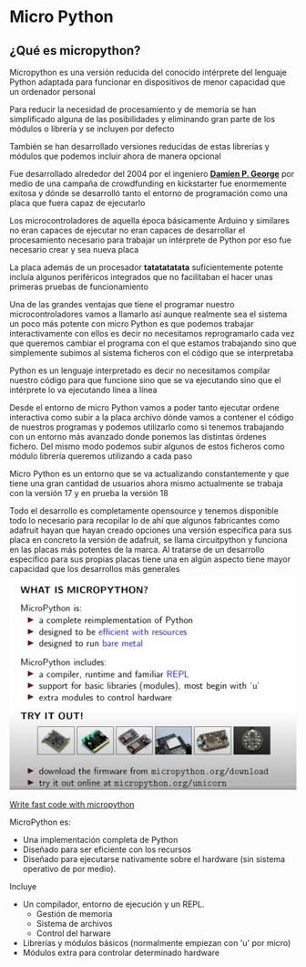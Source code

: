 # Micro Python


## ¿Qué es micropython?

Micropython es una versión reducida del conocido intérprete del lenguaje Python adaptada para funcionar en dispositivos de menor capacidad que un ordenador personal

Para reducir la necesidad de procesamiento y de memoria se han simplificado alguna de las posibilidades y eliminando gran parte de los módulos o librería y se incluyen por defecto

También se han desarrollado versiones reducidas de estas librerías y módulos que podemos incluir ahora de manera opcional


Fue desarrollado alrededor del 2004 por el ingeniero **[Damien P. George](https://dpgeorge.net/)** por medio de una campaña de crowdfunding en kickstarter fue enormemente exitosa y dónde se desarrolló tanto el entorno de programación como una placa que fuera capaz de ejecutarlo

Los microcontroladores de aquella época básicamente Arduino y similares no eran capaces de ejecutar no eran capaces de desarrollar el procesamiento necesario para trabajar un intérprete de Python por eso fue necesario crear y sea nueva placa

La placa además de un procesador **tatatatatata** suficientemente potente incluía algunos periféricos integrados que no facilitaban el hacer unas primeras pruebas de funcionamiento

Una de las grandes ventajas que tiene el programar nuestro microcontroladores vamos a llamarlo así aunque realmente sea el sistema un poco más potente con micro Python es que podemos trabajar interactivamente con ellos es decir no necesitamos reprogramarlo cada vez que queremos cambiar el programa con el que estamos trabajando sino que simplemente subimos al sistema ficheros con el código que se interpretaba

Python es un lenguaje interpretado es decir no necesitamos compilar nuestro código para que funcione sino que se va ejecutando sino que el intérprete lo va ejecutando línea a línea

Desde el entorno de micro Python vamos a poder tanto ejecutar ordene interactiva como subir a la placa archivo dónde vamos a contener el código de nuestros programas y podemos utilizarlo como si tenemos trabajando con un entorno más avanzado donde ponemos las distintas órdenes fichero. 
Del mismo modo podemos subir algunos de estos ficheros como módulo librería queremos utilizando a cada paso

Micro Python es un entorno que se va actualizando constantemente y que tiene una gran cantidad de usuarios ahora mismo actualmente se trabaja con la versión 17 y en prueba la versión 18

Todo el desarrollo es completamente opensource y tenemos disponible todo lo necesario para recopilar lo de ahí que algunos fabricantes como adafruit hayan que hayan creado opciones una versión específica para sus placa 
en concreto la versión de adafruit, se llama circuitpython y funciona en las placas más potentes de la marca. Al tratarse de un desarrollo específico para sus propias placas tiene una en algún aspecto tiene mayor capacidad que los desarrollos más generales

![](./images/WhatISMircopython.png)

[Write fast code with micropython](https://www.youtube.com/watch?v=hHec4qL00x0)


MicroPython es:

* Una implementación completa de Python
* Diseñado para ser eficiente con los recursos
* Diseñado para ejecutarse nativamente sobre el hardware (sin sistema operativo de por medio). 


Incluye

* Un compilador, entorno de ejecución y un REPL.
    * Gestión de memoria
    * Sistema de archivos
    * Control del harware
* Librerías y módulos básicos (normalmente empiezan con 'u' por micro)
* Módulos extra para controlar determinado hardware
